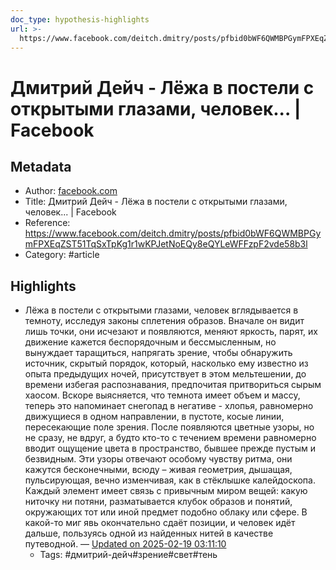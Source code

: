 ```yaml
---
doc_type: hypothesis-highlights
url: >-
  https://www.facebook.com/deitch.dmitry/posts/pfbid0bWF6QWMBPGymFPXEqZST51TqSxTpKg1r1wKPJetNoEQy8eQYLeWFFzpF2vde58b3l
---
```

# Дмитрий Дейч - Лёжа в постели с открытыми глазами, человек... | Facebook

## Metadata
- Author: [facebook.com]()
- Title: Дмитрий Дейч - Лёжа в постели с открытыми глазами, человек... | Facebook
- Reference: https://www.facebook.com/deitch.dmitry/posts/pfbid0bWF6QWMBPGymFPXEqZST51TqSxTpKg1r1wKPJetNoEQy8eQYLeWFFzpF2vde58b3l
- Category: #article

## Highlights
- Лёжа в постели с открытыми глазами, человек вглядывается в темноту, исследуя законы сплетения образов. Вначале он видит лишь точки, они исчезают и появляются, меняют яркость, парят, их движение кажется беспорядочным и бессмысленным, но вынуждает таращиться, напрягать зрение, чтобы обнаружить источник, скрытый порядок, который, насколько ему известно из опыта предыдущих ночей, присутствует в этом мельтешении, до времени избегая распознавания, предпочитая притвориться сырым хаосом. Вскоре выясняется, что темнота имеет объем и массу, теперь это напоминает снегопад в негативе - хлопья, равномерно движущиеся в одном направлении, в пустоте, косые линии, пересекающие поле зрения. После появляются цветные узоры, но не сразу, не вдруг, а будто кто-то с течением времени равномерно вводит ощущение цвета в пространство, бывшее прежде пустым и безвидным. Эти узоры отвечают особому чувству ритма, они кажутся бесконечными, всюду – живая геометрия, дышащая, пульсирующая, вечно изменчивая, как в стёклышке калейдоскопа. Каждый элемент имеет связь с привычным миром вещей: какую ниточку ни потяни, разматывается клубок образов и понятий, окружающих тот или иной предмет подобно облаку или сфере. В какой-то миг явь окончательно сдаёт позиции, и человек идёт дальше, пользуясь одной из найденных нитей в качестве путеводной. — [Updated on 2025-02-19 03:11:10](https://hyp.is/BfscIO5WEe-d7H_MS0EiGQ/www.facebook.com/deitch.dmitry/posts/pfbid0bWF6QWMBPGymFPXEqZST51TqSxTpKg1r1wKPJetNoEQy8eQYLeWFFzpF2vde58b3l)
   - Tags: #дмитрий-дейч#зрение#свет#тень
